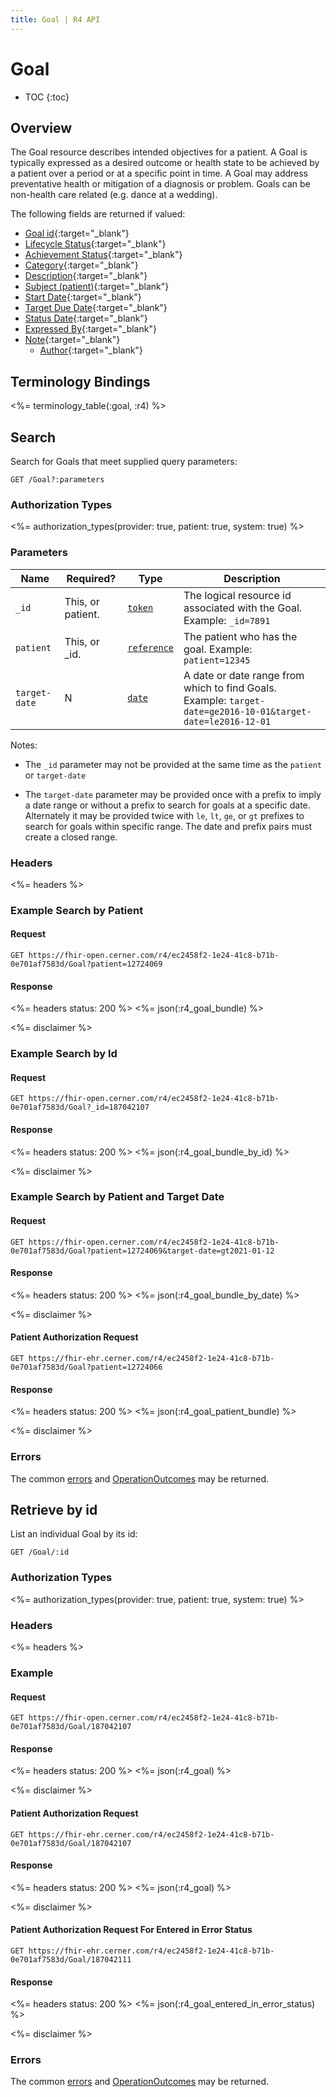 ```yaml
---
title: Goal | R4 API
---
```


# Goal

* TOC
{:toc}

## Overview

The Goal resource describes intended objectives for a patient. A Goal is typically expressed as a desired outcome or health state to be achieved by a patient over a period or at a specific point in time. A Goal may address preventative health or mitigation of a diagnosis or problem. Goals can be non-health care related (e.g. dance at a wedding).

The following fields are returned if valued:

* [Goal id](http://hl7.org/fhir/r4/resource-definitions.html#Resource.id){:target="_blank"}
* [Lifecycle Status](http://hl7.org/fhir/r4/goal-definitions.html#Goal.lifecycleStatus){:target="_blank"}
* [Achievement Status](http://hl7.org/fhir/r4/goal-definitions.html#Goal.achievementStatus){:target="_blank"}
* [Category](http://hl7.org/fhir/r4/goal-definitions.html#Goal.category){:target="_blank"}
* [Description](http://hl7.org/fhir/r4/goal-definitions.html#Goal.description){:target="_blank"}
* [Subject (patient)](http://hl7.org/fhir/r4/goal-definitions.html#Goal.subject){:target="_blank"}
* [Start Date](http://hl7.org/fhir/r4/goal-definitions.html#Goal.start_x_){:target="_blank"}
* [Target Due Date](http://hl7.org/fhir/r4/goal-definitions.html#Goal.target.due_x_){:target="_blank"}
* [Status Date](http://hl7.org/fhir/r4/goal-definitions.html#Goal.statusDate){:target="_blank"}
* [Expressed By](http://hl7.org/fhir/r4/goal-definitions.html#Goal.expressedBy){:target="_blank"}
* [Note](http://hl7.org/fhir/r4/goal-definitions.html#Goal.note){:target="_blank"}
    * [Author](http://hl7.org/fhir/r4/goal-definitions.html#Goal.note){:target="_blank"}

## Terminology Bindings

<%= terminology_table(:goal, :r4) %>

## Search

Search for Goals that meet supplied query parameters:

    GET /Goal?:parameters

### Authorization Types

<%= authorization_types(provider: true, patient: true, system: true) %>

### Parameters

 Name              | Required?                  | Type          | Description
-------------------|----------------------------|---------------|---------------------------------------------------------------------------------------------------------------
 `_id`             | This, or patient.          | [`token`]     | The logical resource id associated with the Goal. Example: `_id=7891`
 `patient`         | This, or _id.              | [`reference`] | The patient who has the goal. Example: `patient=12345`
 `target-date`     | N                          | [`date`]      | A date or date range from which to find Goals. Example: `target-date=ge2016-10-01&target-date=le2016-12-01`

Notes:

  - The `_id` parameter may not be provided at the same time as the `patient` or `target-date`

  - The `target-date` parameter may be provided once with a prefix to imply a date range or without a prefix to search for goals at a specific date. Alternately it may be provided twice with `le`, `lt`, `ge`, or `gt` prefixes to search for goals within specific range. The date and prefix pairs must create a closed range.

### Headers

 <%= headers %>

### Example Search by Patient

#### Request

    GET https://fhir-open.cerner.com/r4/ec2458f2-1e24-41c8-b71b-0e701af7583d/Goal?patient=12724069

#### Response

<%= headers status: 200 %>
<%= json(:r4_goal_bundle) %>

<%= disclaimer %>


### Example Search by Id

#### Request

    GET https://fhir-open.cerner.com/r4/ec2458f2-1e24-41c8-b71b-0e701af7583d/Goal?_id=187042107

#### Response

<%= headers status: 200 %>
<%= json(:r4_goal_bundle_by_id) %>

<%= disclaimer %>

### Example Search by Patient and Target Date

#### Request

    GET https://fhir-open.cerner.com/r4/ec2458f2-1e24-41c8-b71b-0e701af7583d/Goal?patient=12724069&target-date=gt2021-01-12

#### Response

<%= headers status: 200 %>
<%= json(:r4_goal_bundle_by_date) %>

<%= disclaimer %>

#### Patient Authorization Request

    GET https://fhir-ehr.cerner.com/r4/ec2458f2-1e24-41c8-b71b-0e701af7583d/Goal?patient=12724066

#### Response

<%= headers status: 200 %>
<%= json(:r4_goal_patient_bundle) %>

<%= disclaimer %>

### Errors

The common [errors] and [OperationOutcomes] may be returned.

## Retrieve by id

List an individual Goal by its id:

    GET /Goal/:id

### Authorization Types

<%= authorization_types(provider: true, patient: true, system: true) %>

### Headers

<%= headers %>

### Example

#### Request

    GET https://fhir-open.cerner.com/r4/ec2458f2-1e24-41c8-b71b-0e701af7583d/Goal/187042107

#### Response

<%= headers status: 200 %>
<%= json(:r4_goal) %>

<%= disclaimer %>

#### Patient Authorization Request

    GET https://fhir-ehr.cerner.com/r4/ec2458f2-1e24-41c8-b71b-0e701af7583d/Goal/187042107

#### Response

<%= headers status: 200 %>
<%= json(:r4_goal) %>

<%= disclaimer %>

#### Patient Authorization Request For Entered in Error Status

    GET https://fhir-ehr.cerner.com/r4/ec2458f2-1e24-41c8-b71b-0e701af7583d/Goal/187042111

#### Response

<%= headers status: 200 %>
<%= json(:r4_goal_entered_in_error_status) %>

<%= disclaimer %>

### Errors

The common [errors] and [OperationOutcomes] may be returned.

[`date`]: http://hl7.org/fhir/r4/search.html#date
[`reference`]: http://hl7.org/fhir/r4/search.html#reference
[`token`]: http://hl7.org/fhir/r4/search.html#token
[errors]: ../../#client-errors
[OperationOutcomes]: ../../#operation-outcomes
